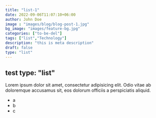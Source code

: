 ```yaml
---
title: "list-1"
date: 2022-09-06T11:07:10+06:00
author: John Doe
image : "images/blog/blog-post-1.jpg"
bg_image: "images/feature-bg.jpg"
categories: ["to-be-del"]
tags: ["list","Technology"]
description: "this is meta description"
draft: false
type: "list"
---
```


## test type: "list"

Lorem ipsum dolor sit amet, consectetur adipisicing elit. Odio vitae ab doloremque accusamus sit, eos dolorum officiis
a perspiciatis aliquid.

- a
- b
- c

